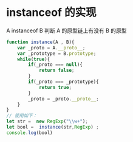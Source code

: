 # instanceof 的实现
A instanceof B
判断 A 的原型链上有没有 B 的原型
```javascript
function instance(A , B){
    var _proto = A.__proto__;
    var _prototype = B.prototype;
    while(true){
        if(_proto === null){
            return false;
        }
        if(_proto === _prototype){
            return true;
        }
        _proto = _proto.__proto__;
    }
}
// 使用如下：
let str =  new RegExp("\\w+");
let bool =  instance(str,RegExp) ;
console.log(bool)
```
